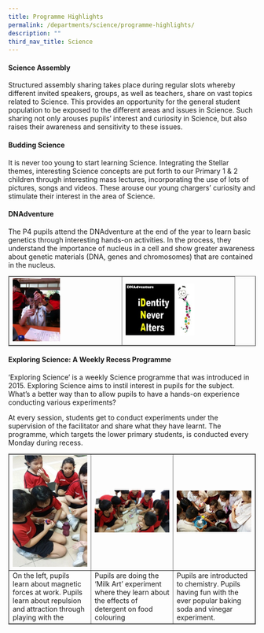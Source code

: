 ```yaml
---
title: Programme Highlights
permalink: /departments/science/programme-highlights/
description: ""
third_nav_title: Science
---
```

<h4><strong>Science Assembly</strong></h4>
<p>Structured assembly sharing takes place during regular slots whereby different invited speakers, groups, as well as teachers, share on vast topics related to Science. This provides an opportunity for the general student population to be exposed to the different areas and issues in Science. Such sharing not only arouses pupils&rsquo; interest and curiosity in Science, but also raises their awareness and sensitivity to these issues.</p>
<h4><strong>Budding Science</strong></h4>
<p>It is never too young to start learning Science. Integrating the Stellar themes, interesting Science concepts are put forth to our Primary 1 &amp; 2 children through interesting mass lectures, incorporating the use of lots of pictures, songs and videos. These arouse our young chargers&rsquo; curiosity and stimulate their interest in the area of Science.</p>
<h4><strong>DNAdventure</strong></h4>
<p>The P4 pupils attend the DNAdventure at the end of the year to learn basic genetics through interesting hands-on activities.&nbsp;In the process, they understand the importance of nucleus in a cell and show greater awareness about genetic materials (DNA, genes and chromosomes) that are contained in the nucleus.</p>
<table style="border-collapse: collapse; width: 100%;" border="1">
<tbody>
<tr>
<td style="width: 50%;"><img style="width: 45%;" src="/images/dna1.jpg"></td>
<td style="width: 50%;"><img style="width: 65%;" src="/images/dna2.jpg"></td>
</tr>
</tbody>
</table>
<h4><strong>Exploring Science: A Weekly Recess Programme</strong></h4>
<p>&lsquo;Exploring Science&rsquo; is a weekly Science programme that was introduced in 2015. Exploring Science aims to instil interest in pupils for the subject. What&rsquo;s a better way than to allow pupils to have a hands-on experience conducting various experiments?</p>
<p>At every session, students get to conduct experiments under the supervision of the facilitator and share what they have learnt. The programme, which targets the lower primary students, is conducted every Monday during recess.</p>
<table style="border-collapse: collapse; width: 100%;" border="1">
<tbody>
<tr>
<td style="width: 33.3333%;"><img src="/images/dna3.jpg"></td>
<td style="width: 33.3333%;"><img src="/images/dna4.jpg"></td>
<td style="width: 33.3333%;"><img src="/images/dna5.jpg"></td>
</tr>
<tr>
<td style="width: 33.3333%;">On the left, pupils learn about magnetic forces at work. Pupils learn about repulsion and attraction through playing with the</td>
<td style="width: 33.3333%;">Pupils are doing the &lsquo;Milk Art&rsquo; experiment where they learn about the effects of detergent on food colouring</td>
<td style="width: 33.3333%;">Pupils are introducted to chemistry. Pupils having fun with the ever popular baking soda and vinegar experiment.</td>
</tr>
</tbody>